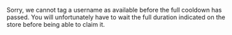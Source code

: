 Sorry, we cannot tag a username as available before the full cooldown has passed. You will unfortunately have to wait the full duration indicated on the store before being able to claim it.